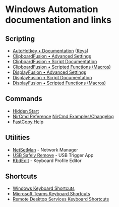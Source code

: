 # Windows Automation documentation and links

## Scripting

* [AutoHotkey • Documentation](https://autohotkey.com/docs/AutoHotkey.htm) ([Keys](https://www.autohotkey.com/docs/commands/Send.htm))
* [ClipboardFusion • Advanced Settings](https://www.clipboardfusion.com/AdvancedSettings/)
* [ClipboardFusion • Script Documentation](https://www.clipboardfusion.com/Macros/Help/)
* [ClipboardFusion • Scripted Functions (Macros)](https://www.clipboardfusion.com/Macros/)
* [DisplayFusion • Advanced Settings](https://www.displayfusion.com/AdvancedSettings/)
* [DisplayFusion • Script Documentation](https://www.displayfusion.com/ScriptedFunctions/Help/)
* [DisplayFusion • Scripted Functions (Macros)](https://www.displayfusion.com/ScriptedFunctions/)

## Commands

* [Hidden Start](https://images.ntwind.com/hstart/hstart_v43.png)
* [NirCmd Reference](https://nircmd.nirsoft.net/) [NirCmd Examples/Changelog](https://www.nirsoft.net/utils/nircmd.html)
* [FastCopy Help](https://ipmsg.org/help/fastcopy_eng.htm)

## Utilities

* [NetSetMan](https://www.netsetman.com/en/help?hf=en) - Network Manager
* [USB Safely Remove](http://safelyremove.com/help/index.htm) - USB Trigger App
* [KbdEdit](http://www.kbdedit.com/manual/manual_index.html) - Keyboard Profile Editor

## Shortcuts

* [Windows Keyboard Shortcuts](https://support.microsoft.com/en-us/help/12445/windows-keyboard-shortcuts)
* [Microsoft Teams Keyboard Shortcuts](https://bit.ly/2Ln6PYh)
* [Remote Desktop Services Keyboard Shortcuts](https://docs.microsoft.com/en-us/windows/desktop/termserv/terminal-services-shortcut-keys)
